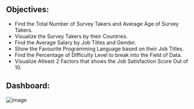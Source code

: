 ## Objectives:
  * Find the Total Number of Survey Takers and Average Age of Survey Takers.
  * Visualize the Survey Takers by their Countries.
  * Find the Average Salary by Job Titles and Gender.
  * Show the Favourite Programming Language based on their Job Titles.
  * Find the Percentage of Difficulty Level to break into the Field of Data.
  * Visualize Atleast 2 Factors that shows the Job Satisfaction Score Out of 10.
## Dashboard:

![image](https://github.com/shridhar1504/Power-BI-Visualization-Project/assets/113985416/cdd74ca0-9485-47cd-acc3-148c86aa0716)
